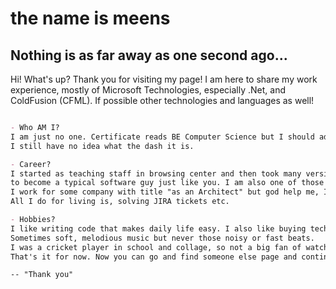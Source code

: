 # the name is meens

## Nothing is as far away as one second ago...

Hi! What's up? Thank you for visiting my page! I am here to share my work experience, mostly of Microsoft Technologies, especially .Net, and ColdFusion (CFML). If possible other technologies and languages as well! 


```markdown

- Who AM I? 
I am just no one. Certificate reads BE Computer Science but I should admit, 
I still have no idea what the dash it is. 

- Career?
I started as teaching staff in browsing center and then took many versions (like software product), 
to become a typical software guy just like you. I am also one of those who proudly says I'm in IT eventhough no one cares. 
I work for some company with title "as an Architect" but god help me, I have no idea on that too!.. 
All I do for living is, solving JIRA tickets etc. 

- Hobbies? 
I like writing code that makes daily life easy. I also like buying techie stuff online. 
Sometimes soft, melodious music but never those noisy or fast beats. 
I was a cricket player in school and collage, so not a big fan of watching but playing. 
That's it for now. Now you can go and find someone else page and continue your reading hobby. 

-- "Thank you"

```


